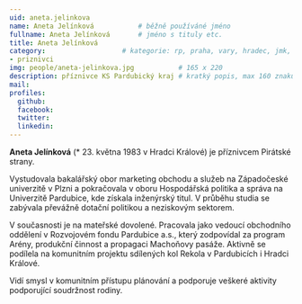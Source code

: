 ```yaml
---
uid: aneta.jelinkova
name: Aneta Jelínková   		# běžně používáné jméno
fullname: Aneta Jelínková		# jméno s tituly etc.
title: Aneta Jelínková
category:             		# kategorie: rp, praha, vary, hradec, jmk, senat
- priznivci
img: people/aneta-jelinkova.jpg           # 165 x 220
description: příznivce KS Pardubický kraj # kratký popis, max 160 znaků
mail:
profiles:
  github:
  facebook:
  twitter:
  linkedin:
---
```


**Aneta Jelínková** (* 23. května 1983 v Hradci Králové) je příznivcem Pirátské
strany.

Vystudovala bakalářský obor marketing obchodu a služeb na Západočeské univerzitě
v Plzni a pokračovala v oboru Hospodářská politika a správa na Univerzitě
Pardubice, kde získala inženýrský titul. V průběhu studia se zabývala převážně
dotační politikou a neziskovým sektorem.

V současnosti je na mateřské dovolené. Pracovala jako vedoucí obchodního
oddělení v Rozvojovém fondu Pardubice a.s., který zodpovídal za program Arény,
produkční činnost a propagaci Machoňovy pasáže. Aktivně se podílela na
komunitním projektu sdílených kol Rekola v Pardubicích i Hradci Králové.

Vidí smysl v komunitním přístupu plánování a podporuje veškeré aktivity
podporující soudržnost rodiny.
